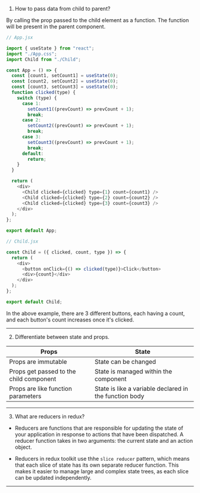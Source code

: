 1. How to pass data from child to parent?

By calling the prop passed to the child element as a function. The function will be present in the parent component.

```javascript
// App.jsx

import { useState } from "react";
import "./App.css";
import Child from "./Child";

const App = () => {
  const [count1, setCount1] = useState(0);
  const [count2, setCount2] = useState(0);
  const [count3, setCount3] = useState(0);
  function clicked(type) {
    switch (type) {
      case 1:
        setCount1((prevCount) => prevCount + 1);
        break;
      case 2:
        setCount2((prevCount) => prevCount + 1);
        break;
      case 3:
        setCount3((prevCount) => prevCount + 1);
        break;
      default:
        return;
    }
  }

  return (
    <div>
      <Child clicked={clicked} type={1} count={count1} />
      <Child clicked={clicked} type={2} count={count2} />
      <Child clicked={clicked} type={3} count={count3} />
    </div>
  );
};

export default App;
```

```javascript
// Child.jsx

const Child = ({ clicked, count, type }) => {
  return (
    <div>
      <button onClick={() => clicked(type)}>Click</button>
      <div>{count}</div>
    </div>
  );
};

export default Child;
```

In the above example, there are 3 different buttons, each having a count, and each button's count increases once it's clicked.

---

2. Differentiate between state and props.

| Props                                   | State                                                  |
| --------------------------------------- | ------------------------------------------------------ |
| Props are immutable                     | State can be changed                                   |
| Props get passed to the child component | State is managed within the component                  |
| Props are like function parameters      | State is like a variable declared in the function body |

---

3. What are reducers in redux?

- Reducers are functions that are responsible for updating the state of your application in response to actions that have been dispatched. A reducer function takes in two arguments: the current state and an action object.

- Reducers in redux toolkit use thhe `slice reducer` pattern, which means that each slice of state has its own separate reducer function. This makes it easier to manage large and complex state trees, as each slice can be updated independently.

---
